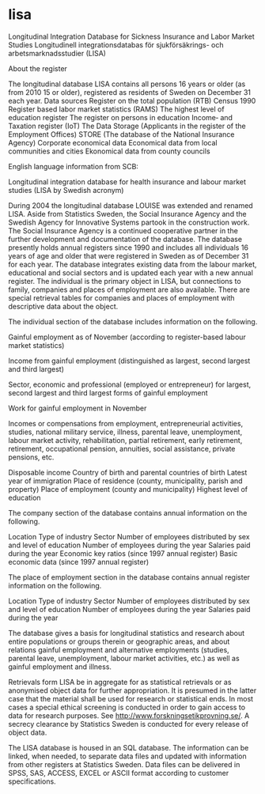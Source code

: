# lisa
Longitudinal Integration Database for Sickness Insurance and Labor Market Studies
Longitudinell integrationsdatabas för sjukförsäkrings- och arbetsmarknadsstudier (LISA)


About the register

The longitudinal database LISA contains all persons 16 years or older (as from 2010 15 or older),  registered as residents
of Sweden on December 31 each year.
Data sources
Register on the total population (RTB)
Census 1990
Register based labor market statistics (RAMS)
The highest level of education register
The register on persons in education
Income‑ and Taxation register (IoT)
The Data Storage (Applicants in the register of the Employment Offices)
STORE (The database of the National Insurance Agency)
Corporate economical data
Economical data from local communities and cities
Ekonomical data from county councils

English language information from SCB:

Longitudinal integration database for health insurance and labour market studies (LISA by Swedish acronym)

During 2004 the longitudinal database LOUISE was extended and renamed LISA. Aside from Statistics Sweden, 
the Social Insurance Agency and the Swedish Agency for Innovative Systems partook in the construction work. 
The Social Insurance Agency is a continued cooperative partner in the further development and documentation of the database. 
The database presently holds annual registers since 1990 and includes all individuals 16 years of age and older that were 
registered in Sweden as of December 31 for each year. The database integrates existing data from the labour market, 
educational and social sectors and is updated each year with a new annual register. The individual is the primary object in 
LISA, but connections to family, companies and places of employment are also available. There are special retrieval tables for
companies and places of employment with descriptive data about the object.

The individual section of the database includes information on the following.

Gainful employment as of November (according to register-based labour market statistics)

Income from gainful employment (distinguished as largest, second largest and third largest) 

Sector, economic and professional (employed or entrepreneur) for largest, second largest and third largest forms of gainful
employment 

Work for gainful employment in November 

Incomes or compensations from employment, entrepreneurial activities, studies, national military service, illness, 
parental leave, unemployment, labour market activity, rehabilitation, partial retirement, early retirement, retirement, 
occupational pension, annuities, social assistance, private pensions, etc. 

Disposable income 
Country of birth and parental countries of birth 
Latest year of immigration 
Place of residence (county, municipality, parish and property) 
Place of employment (county and municipality) 
Highest level of education

The company section of the database contains annual information on the following.

Location 
Type of industry
Sector
Number of employees distributed by sex and level of education
Number of employees during the year
Salaries paid during the year
Economic key ratios (since 1997 annual register)
Basic economic data (since 1997 annual register)

The place of employment section in the database contains annual register information on the following.

Location
Type of industry
Sector
Number of employees distributed by sex and level of education
Number of employees during the year
Salaries paid during the year

The database gives a basis for longitudinal statistics and research about entire populations or groups therein or geographic 
areas, and about relations gainful employment and alternative employments (studies, parental leave, unemployment, 
labour market activities, etc.) as well as gainful employment and illness.

Retrievals form LISA be in aggregate for as statistical retrievals or as anonymised object data for further appropriation. 
It is presumed in the latter case that the material shall be used for research or statistical ends. In most cases a special 
ethical screening is conducted in order to gain access to data for research purposes. 
See http://www.forskningsetikprovning.se/. A secrecy clearance by Statistics Sweden is conducted for every release of object 
data.

The LISA database is housed in an SQL database. The information can be linked, when needed, to separate data files and updated
with information from other registers at Statistics Sweden. Data files can be delivered in SPSS, SAS, ACCESS, EXCEL or ASCII 
format according to customer specifications.
